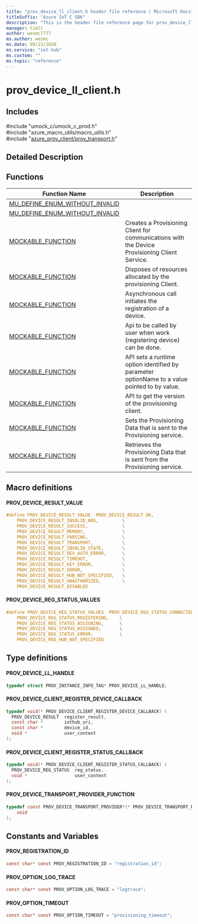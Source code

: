 ```yaml
---                             
title: "prov_device_ll_client.h header file reference | Microsoft Docs" 
titleSuffix: "Azure IoT C SDK"            
description: "This is the header file reference page for prov_device_ll_client.h in the Azure IoT C SDK. This SDK is used with Azure IoT Hub and Azure IoT Hub Device Provisioning Service"            
manager: timlt                 
author: wesmc7777              
ms.author: wesmc               
ms.date: 09/23/2020                    
ms.service: "iot-hub"             
ms.custom: ""                
ms.topic: "reference"        
---                            
```


# prov_device_ll_client.h 

## Includes

\#include "umock_c/umock_c_prod.h"  
\#include "azure_macro_utils/macro_utils.h"  
\#include "[azure_prov_client/prov_transport.h](prov-transport-h.md)"  

## Detailed Description

## Functions

Function Name                  | Description                                
--------------------------------|---------------------------------------------
[MU_DEFINE_ENUM_WITHOUT_INVALID](./prov-device-ll-client-h/mu-define-enum-without-invalid.md)            | 
[MU_DEFINE_ENUM_WITHOUT_INVALID](./prov-device-ll-client-h/mu-define-enum-without-invalid.md)            | 
[MOCKABLE_FUNCTION](./prov-device-ll-client-h/mockable-function.md)            | Creates a Provisioning Client for communications with the Device Provisioning Client Service.
[MOCKABLE_FUNCTION](./prov-device-ll-client-h/mockable-function.md)            | Disposes of resources allocated by the provisioning Client.
[MOCKABLE_FUNCTION](./prov-device-ll-client-h/mockable-function.md)            | Asynchronous call initiates the registration of a device.
[MOCKABLE_FUNCTION](./prov-device-ll-client-h/mockable-function.md)            | Api to be called by user when work (registering device) can be done.
[MOCKABLE_FUNCTION](./prov-device-ll-client-h/mockable-function.md)            | API sets a runtime option identified by parameter optionName to a value pointed to by value.
[MOCKABLE_FUNCTION](./prov-device-ll-client-h/mockable-function.md)            | API to get the version of the provisioning client.
[MOCKABLE_FUNCTION](./prov-device-ll-client-h/mockable-function.md)            | Sets the Provisioning Data that is sent to the Provisioning service.
[MOCKABLE_FUNCTION](./prov-device-ll-client-h/mockable-function.md)            | Retrieves the Provisioning Data that is sent from the Provisioning service.

## Macro definitions

#### PROV_DEVICE_RESULT_VALUE

```C
#define PROV_DEVICE_RESULT_VALUE  PROV_DEVICE_RESULT_OK,                  \
    PROV_DEVICE_RESULT_INVALID_ARG,         \
    PROV_DEVICE_RESULT_SUCCESS,             \
    PROV_DEVICE_RESULT_MEMORY,              \
    PROV_DEVICE_RESULT_PARSING,             \
    PROV_DEVICE_RESULT_TRANSPORT,           \
    PROV_DEVICE_RESULT_INVALID_STATE,       \
    PROV_DEVICE_RESULT_DEV_AUTH_ERROR,      \
    PROV_DEVICE_RESULT_TIMEOUT,             \
    PROV_DEVICE_RESULT_KEY_ERROR,           \
    PROV_DEVICE_RESULT_ERROR,               \
    PROV_DEVICE_RESULT_HUB_NOT_SPECIFIED,   \
    PROV_DEVICE_RESULT_UNAUTHORIZED,        \
    PROV_DEVICE_RESULT_DISABLED 
```

#### PROV_DEVICE_REG_STATUS_VALUES

```C
#define PROV_DEVICE_REG_STATUS_VALUES  PROV_DEVICE_REG_STATUS_CONNECTED,      \
    PROV_DEVICE_REG_STATUS_REGISTERING,    \
    PROV_DEVICE_REG_STATUS_ASSIGNING,      \
    PROV_DEVICE_REG_STATUS_ASSIGNED,       \
    PROV_DEVICE_REG_STATUS_ERROR,          \
    PROV_DEVICE_REG_HUB_NOT_SPECIFIED 
```

## Type definitions

#### PROV_DEVICE_LL_HANDLE

```C
typedef struct PROV_INSTANCE_INFO_TAG* PROV_DEVICE_LL_HANDLE;
```

#### PROV_DEVICE_CLIENT_REGISTER_DEVICE_CALLBACK

```C
typedef void(* PROV_DEVICE_CLIENT_REGISTER_DEVICE_CALLBACK) (
  PROV_DEVICE_RESULT  register_result,
  const char *        iothub_uri,
  const char *        device_id,
  void *              user_context
);
```

#### PROV_DEVICE_CLIENT_REGISTER_STATUS_CALLBACK

```C
typedef void(* PROV_DEVICE_CLIENT_REGISTER_STATUS_CALLBACK) (
  PROV_DEVICE_REG_STATUS  reg_status,
  void *                  user_context
);
```

#### PROV_DEVICE_TRANSPORT_PROVIDER_FUNCTION

```C
typedef const PROV_DEVICE_TRANSPORT_PROVIDER*(* PROV_DEVICE_TRANSPORT_PROVIDER_FUNCTION) (
    void
);
```

## Constants and Variables

#### PROV_REGISTRATION_ID
```C
const char* const PROV_REGISTRATION_ID = "registration_id";
```

#### PROV_OPTION_LOG_TRACE
```C
const char* const PROV_OPTION_LOG_TRACE = "logtrace";
```

#### PROV_OPTION_TIMEOUT
```C
const char* const PROV_OPTION_TIMEOUT = "provisioning_timeout";
```

